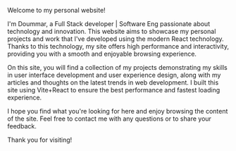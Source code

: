 Welcome to my personal website!

I'm Doummar, a  Full Stack  developer | Software Eng passionate about technology and innovation. This website aims to showcase my personal projects and work that I've developed using the modern React technology. Thanks to this technology, my site offers high performance and interactivity, providing you with a smooth and enjoyable browsing experience.

On this site, you will find a collection of my projects demonstrating my skills in user interface development and user experience design, along with my articles and thoughts on the latest trends in web development. I built this site using Vite+React to ensure the best performance and fastest loading experience.

I hope you find what you're looking for here and enjoy browsing the content of the site. Feel free to contact me with any questions or to share your feedback.

Thank you for visiting!
